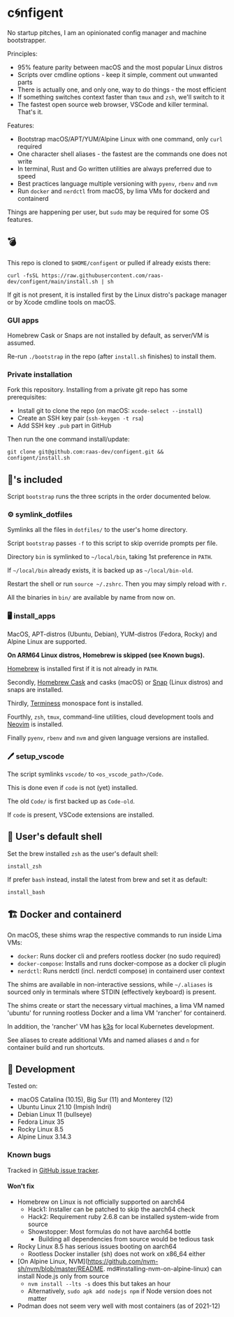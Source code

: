 # c🌀nfigent

No startup pitches, I am an opinionated config manager and machine bootstrapper.

Principles:

- 95% feature parity between macOS and the most popular Linux distros
- Scripts over cmdline options - keep it simple, comment out unwanted parts
- There is actually one, and only one, way to do things - the most efficient
- If something switches context faster than `tmux` and `zsh`, we'll switch to it
- The fastest open source web browser, VSCode and killer terminal. That's it.

Features:

- Bootstrap macOS/APT/YUM/Alpine Linux with one command, only `curl` required
- One character shell aliases - the fastest are the commands one does not write
- In terminal, Rust and Go written utilities are always preferred due to speed
- Best practices language multiple versioning with `pyenv`, `rbenv` and `nvm`
- Run `docker` and `nerdctl` from macOS, by lima VMs for dockerd and containerd

Things are happening per user, but `sudo` may be required for some OS features.

## 💣

This repo is cloned to `$HOME/configent` or pulled if already exists there:

    curl -fsSL https://raw.githubusercontent.com/raas-dev/configent/main/install.sh | sh

If git is not present, it is installed first by the Linux distro's package
manager or by Xcode cmdline tools on macOS.

### GUI apps

Homebrew Cask or Snaps are not installed by default, as server/VM is assumed.

Re-run `./bootstrap` in the repo (after `install.sh` finishes) to install them.

### Private installation

Fork this repository. Installing from a private git repo has some prerequisites:
- Install git to clone the repo (on macOS: `xcode-select --install`)
- Create an SSH key pair (`ssh-keygen -t rsa`)
- Add SSH key `.pub` part in GitHub

Then run the one command install/update:

    git clone git@github.com:raas-dev/configent.git && configent/install.sh

## 🔋's included

Script `bootstrap` runs the three scripts in the order documented below.

### ⚙️ symlink_dotfiles

Symlinks all the files in `dotfiles/` to the user's home directory.

Script `bootstrap` passes `-f` to this script to skip override prompts per file.

Directory `bin` is symlinked to `~/local/bin`, taking 1st preference in `PATH`.

If `~/local/bin` already exists, it is backed up as `~/local/bin-old`.

Restart the shell or run `source ~/.zshrc`. Then you may simply reload with `r`.

All the binaries in `bin/` are available by name from now on.

### 🖥️ install_apps

MacOS, APT-distros (Ubuntu, Debian), YUM-distros (Fedora, Rocky) and
Alpine Linux are supported.

**On ARM64 Linux distros, Homebrew is skipped (see Known bugs).**

[Homebrew](https://brew.sh/) is installed first if it is not already in `PATH`.

Secondly, [Homebrew Cask](https://formulae.brew.sh/cask/) and casks (macOS) or
[Snap](https://snapcraft.io/) (Linux distros) and snaps are installed.

Thirdly, [Terminess](https://www.programmingfonts.org/#terminus) monospace font
is installed.

Fourthly, `zsh`, `tmux`, command-line utilities, cloud development tools and
[Neovim](https://neovim.io/) is installed.

Finally `pyenv`, `rbenv` and `nvm` and given language versions are installed.

### 🖊️ setup_vscode

The script symlinks `vscode/` to `<os_vscode_path>/Code`.

This is done even if `code` is not (yet) installed.

The old `Code/` is first backed up as `Code-old`.

If `code` is present, VSCode extensions are installed.

## 🐚 User's default shell

Set the brew installed `zsh` as the user's default shell:

    install_zsh

If prefer `bash` instead, install the latest from brew and set it as default:

    install_bash

## 🏗️ Docker and containerd

On macOS, these shims wrap the respective commands to run inside Lima VMs:

- `docker`: Runs docker cli and prefers rootless docker (no sudo required)
- `docker-compose`: Installs and runs docker-compose as a docker cli plugin
- `nerdctl`: Runs nerdctl (incl. nerdctl compose) in containerd user context

The shims are available in non-interactive sessions, while `~/.aliases` is
sourced only in terminals where STDIN (effectively keyboard) is present.

The shims create or start the necessary virtual machines, a lima VM named
'ubuntu' for running rootless Docker and a lima VM 'rancher' for containerd.

In addition, the 'rancher' VM has [k3s](https://k3s.io/) for local Kubernetes development.

See aliases to create additional VMs and named aliases `d` and `n` for
container build and run shortcuts.

## 🔨 Development

Tested on:
- macOS Catalina (10.15), Big Sur (11) and Monterey (12)
- Ubuntu Linux 21.10 (Impish Indri)
- Debian Linux 11 (bullseye)
- Fedora Linux 35
- Rocky Linux 8.5
- Alpine Linux 3.14.3

### Known bugs

Tracked in [GitHub issue tracker](https://github.com/raas-dev/configent/issues).

#### Won't fix

- Homebrew on Linux is not officially supported on aarch64
    - Hack1: Installer can be patched to skip the aarch64 check
    - Hack2: Requirement ruby 2.6.8 can be installed system-wide from source
    - Showstopper: Most formulas do not have aarch64 bottle
        - Building all dependencies from source would be tedious task
- Rocky Linux 8.5 has serious issues booting on aarch64
    - Rootless Docker installer (sh) does not work on x86_64 either
- [On Alpine Linux, NVM](https://github.com/nvm-sh/nvm/blob/master/README.  md#installing-nvm-on-alpine-linux) can install Node.js only from source
    - `nvm install --lts -s` does this but takes an hour
    - Alternatively, `sudo apk add nodejs npm` if Node version does not matter
- Podman does not seem very well with most containers (as of 2021-12)
